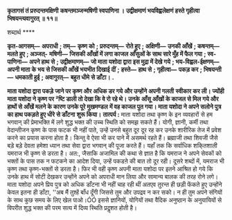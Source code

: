 **कृतागसं तं प्ररुदन्तमक्षिणी** **कषन्तमञ्जन्मषिणी स्वपाणिना ।** **उद्वीक्षमाणं भयविह्वलेक्षणं** **हस्ते गृहीत्वा भिषयन्त्यवागुरत् ॥ ११॥** 

शब्दार्थ **** 

**कृत-आगसम्—** **अपराधी** **; तम्—** **कृष्ण को** **; प्ररुदन्तम्—** **रोते हुए** **; अक्षिणी—** **उनकी आँखें** **; कषन्तम्—** **मलते हुए** **; अञ्जत्-** **मषिणी—** **जिसकी आँखों में लगा काजल आँसुओं के साथ सारे मुँह में फैल गया** **; स्व-पाणिना—** **अपने हाथ से** **; उद्वीक्षमाणम्—** **जो माता यशोदा द्वारा इस मुद्रा में देखे गये** **; भय-विह्वल-ईक्षणम्—** **अपनी माता के भय से जिसकी आँखें भयभीत दिखाई दीं** **;** **हस्ते—** **हाथ से** **; गृहीत्वा—** **पकड़ कर** **; भिषयन्ती—** **धमकाती हुई** **; अवागुरत्—** **बहुत धीमे से डाँटा।** **.** 

**माता यशोदा द्वारा पकड़े जाने पर कृष्ण और अधिक डर गये और उन्होंने अपनी गलती** **स्वीकार कर ली। ज्योंही माता यशोदा ने कृष्ण पर ²ष्टि डाली तो देखा कि वे रो रहे थे। उनके** **आँसू आँखों के काजल से मिल गये और हाथों से आँखें मलने के कारण उनके पूरे मुखमण्डल** **में वह काजल पुत गया। माता यशोदा ने अपने सलोने पुत्र का हाथ पकड़ते हुए धीरे से डाँटना** **शुरू किया।** **तात्पर्य :** माता यशोदा तथा कृष्ण के इन व्यवहारों से हम भगवान् की प्रेमाभक्ति में लगे शुद्ध भक्त की उच्च स्थिति को समझ सकते हैं। योगी, ज्ञानी, कर्मी तथा वेदान्तीजन कृष्ण के पास फटक भी नहीं पाते, उन्हें उनसे बहुत दूर दूर रह कर उनके शारीरिक तेज में प्रवेश करने का प्रयास करना होता है। किन्तु वे ऐसा भी कर पाने में असमर्थ रहते हैं। ब्रह्माजी तथा शिवजी जैसे बड़े बड़े देवता हमेशा ध्यान तथा सेवा द्वारा भगवान् की पूजा करते हैं। यहाँ तक कि सर्वाधिक शकि्तशाली यमराज भी कृष्ण से डरता है। अत:, जैसाकि अजामिल की कथा से ज्ञात है कि यमराज ने अपने सेवकों को भक्तों के पास तक न फटकने का आदेश दिया, उन्हें पकडऩे की बात तो दूर रही। दूसरे शब्दों में, यमराज भी कृष्ण तथा कृष्ण-भक्तों से डरता है। फिर भी वही कृष्ण अपनी माता यशोदा पर इतने आश्रित हो गये कि उनके हाथ में सोटी देखकर उन्होंने अपने को अपराधी मान लिया और सामान्य बालक की तरह रोने लगे। माता यशोदा अपने प्रिय पुत्र को अधिक डाँटना भी नहीं चाह रही थीं अतएव तुरन्त ही छड़ी फेंकते हुए उन्होंने केवल इतना ही डाँटा, ''अब मैं तुश्हें बाँध दूँगी जिससे तुम और उपद्रव न कर सको। न ही तुम अपने संगियों के साथ कुछ समय के लिए खेल पाओ।ÓÓ इससे ज्ञानियों, योगियों तथा वैदिक अनुष्ठान के अनुयायियों से विपरीत शुद्ध भक्त की परम सत्य में दिव्य स्थिति प्रदॢशत होती है।  